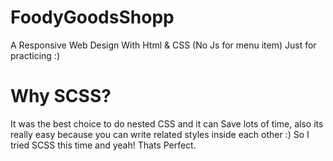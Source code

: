 # FoodyGoodsShopp
A Responsive Web Design With Html &amp; CSS (No Js for menu item) Just for practicing :) 

# Why SCSS?
It was the best choice to do nested CSS and it can Save lots of time, also its really easy because you can write related styles inside each other :) So I tried SCSS this time and
yeah! Thats Perfect. 
